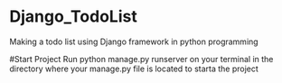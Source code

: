 # Django_TodoList
Making a todo list using Django framework in python programming

#Start Project
Run python manage.py runserver on your terminal in the directory where your manage.py file is located to starta the project

